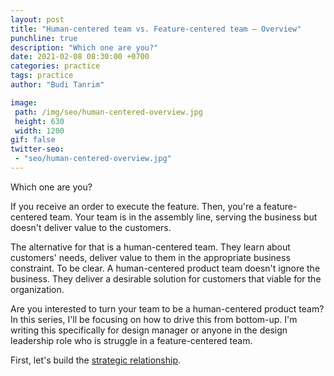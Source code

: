```yaml
---
layout: post
title: "Human-centered team vs. Feature-centered team – Overview"
punchline: true
description: "Which one are you?"
date: 2021-02-08 08:30:00 +0700
categories: practice
tags: practice
author: "Budi Tanrim"

image:
 path: /img/seo/human-centered-overview.jpg
 height: 630
 width: 1200
gif: false
twitter-seo: 
 - "seo/human-centered-overview.jpg"
---
```


Which one are you?

If you receive an order to execute the feature. Then, you're a feature-centered team. Your team is in the assembly line, serving the business but doesn't deliver value to the customers.

The alternative for that is a human-centered team. They learn about customers' needs, deliver value to them in the appropriate business constraint. To be clear. A human-centered product team doesn't ignore the business. They deliver a desirable solution for customers that viable for the organization.

Are you interested to turn your team to be a human-centered product team? In this series, I'll be focusing on how to drive this from bottom-up. I'm writing this specifically for design manager or anyone in the design leadership role who is struggle in a feature-centered team.

First, let's build the [strategic relationship][link-1].

[link-1]: https://buditanrim.co/2021/human-centered-team-relationsihp